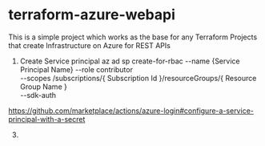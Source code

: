 # terraform-azure-webapi
This is a simple project which works as the base for any Terraform Projects that create Infrastructure on Azure for REST APIs 


1. Create Service principal
 az ad sp create-for-rbac --name {Service Principal Name} --role contributor \
                            --scopes /subscriptions/{ Subscription Id }/resourceGroups/{ Resource Group Name } \
                            --sdk-auth
                            
https://github.com/marketplace/actions/azure-login#configure-a-service-principal-with-a-secret

3. 
